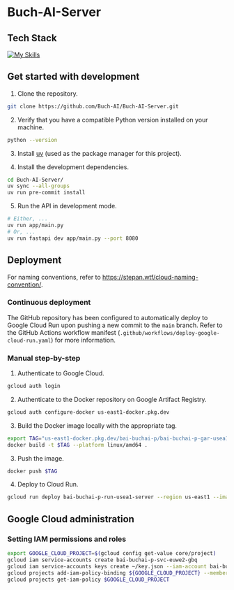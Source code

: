# Buch-AI-Server

## Tech Stack

[![My Skills](https://skillicons.dev/icons?i=docker,fastapi,gcp,githubactions,py,terraform)](https://skillicons.dev)

## Get started with development

1. Clone the repository.

```bash
git clone https://github.com/Buch-AI/Buch-AI-Server.git
```

2. Verify that you have a compatible Python version installed on your machine.
```bash
python --version
```

3. Install [uv](https://github.com/astral-sh/uv) (used as the package manager for this project).

4. Install the development dependencies.
```bash
cd Buch-AI-Server/
uv sync --all-groups
uv run pre-commit install
```

5. Run the API in development mode.
```bash
# Either, ...
uv run app/main.py
# Or, ...
uv run fastapi dev app/main.py --port 8080
```

## Deployment

For naming conventions, refer to https://stepan.wtf/cloud-naming-convention/.

### Continuous deployment

The GitHub repository has been configured to automatically deploy to Google Cloud Run upon pushing a new commit to the `main` branch. Refer to the GitHub Actions workflow manifest (`.github/workflows/deploy-google-cloud-run.yaml`) for more information.

### Manual step-by-step

1. Authenticate to Google Cloud.
```bash
gcloud auth login
```

2. Authenticate to the Docker repository on Google Artifact Registry.
```bash
gcloud auth configure-docker us-east1-docker.pkg.dev
```

3. Build the Docker image locally with the appropriate tag.
```bash
export TAG="us-east1-docker.pkg.dev/bai-buchai-p/bai-buchai-p-gar-usea1-docker/buch-ai-server:0.1.0"
docker build -t $TAG --platform linux/amd64 .
```

3. Push the image.
```bash
docker push $TAG
```

4. Deploy to Cloud Run.
```bash
gcloud run deploy bai-buchai-p-run-usea1-server --region us-east1 --image $TAG
```

## Google Cloud administration

### Setting IAM permissions and roles

```bash
export GOOGLE_CLOUD_PROJECT=$(gcloud config get-value core/project)
gcloud iam service-accounts create bai-buchai-p-svc-euwe2-gbq
gcloud iam service-accounts keys create ~/key.json --iam-account bai-buchai-p-svc-euwe2-gbq@${GOOGLE_CLOUD_PROJECT}.iam.gserviceaccount.com
gcloud projects add-iam-policy-binding ${GOOGLE_CLOUD_PROJECT} --member "serviceAccount:bai-buchai-p-svc-euwe2-gbq@${GOOGLE_CLOUD_PROJECT}.iam.gserviceaccount.com" --role "roles/bigquery.user"
gcloud projects get-iam-policy $GOOGLE_CLOUD_PROJECT
```